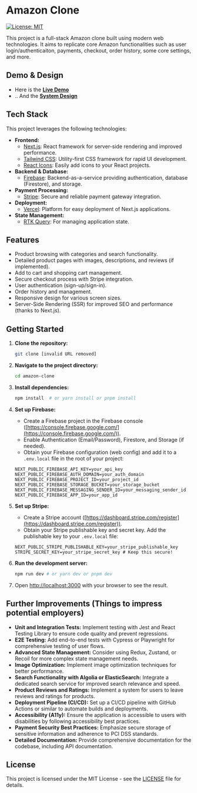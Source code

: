 # Amazon Clone

[![License: MIT](https://img.shields.io/badge/License-MIT-yellow.svg)](https://opensource.org/licenses/MIT)

This project is a full-stack Amazon clone built using modern web technologies. It aims to replicate core Amazon functionalities such as user login/authenticaiton, payments, checkout, order history, some core settings, and more. 

## Demo & Design

*   Here is the [**Live Demo**](https://amazon-clone-example.vercel.app)
*   .. And the [**System Design**](https://github.com/user-attachments/assets/55694ab4-1d8f-4674-b6a3-12901a25f222)

## Tech Stack

This project leverages the following technologies:

*   **Frontend:**
    *   [Next.js](https://nextjs.org/): React framework for server-side rendering and improved performance.
    *   [Tailwind CSS](https://tailwindcss.com/): Utility-first CSS framework for rapid UI development.
    *   [React Icons](https://react-icons.github.io/react-icons/): Easily add icons to your React projects.
*   **Backend & Database:**
    *   [Firebase](https://firebase.google.com/): Backend-as-a-service providing authentication, database (Firestore), and storage.
*   **Payment Processing:**
    *   [Stripe](https://stripe.com/): Secure and reliable payment gateway integration.
*   **Deployment:**
    *   [Vercel](https://vercel.com/): Platform for easy deployment of Next.js applications.
*   **State Management:**
    *   [RTK Query](https://redux-toolkit.js.org/rtk-query/overview/): For managing application state.

## Features

*   Product browsing with categories and search functionality.
*   Detailed product pages with images, descriptions, and reviews (if implemented).
*   Add to cart and shopping cart management.
*   Secure checkout process with Stripe integration.
*   User authentication (sign-up/sign-in).
*   Order history and management.
*   Responsive design for various screen sizes.
*   Server-Side Rendering (SSR) for improved SEO and performance (thanks to Next.js).

## Getting Started

1.  **Clone the repository:**

    ```bash
    git clone [invalid URL removed]
    ```

2.  **Navigate to the project directory:**

    ```bash
    cd amazon-clone
    ```

3.  **Install dependencies:**

    ```bash
    npm install  # or yarn install or pnpm install
    ```

4.  **Set up Firebase:**

    *   Create a Firebase project in the Firebase console ([https://console.firebase.google.com/](https://console.firebase.google.com/)).
    *   Enable Authentication (Email/Password), Firestore, and Storage (if needed).
    *   Obtain your Firebase configuration (web config) and add it to a `.env.local` file in the root of your project:

    ```
    NEXT_PUBLIC_FIREBASE_API_KEY=your_api_key
    NEXT_PUBLIC_FIREBASE_AUTH_DOMAIN=your_auth_domain
    NEXT_PUBLIC_FIREBASE_PROJECT_ID=your_project_id
    NEXT_PUBLIC_FIREBASE_STORAGE_BUCKET=your_storage_bucket
    NEXT_PUBLIC_FIREBASE_MESSAGING_SENDER_ID=your_messaging_sender_id
    NEXT_PUBLIC_FIREBASE_APP_ID=your_app_id
    ```

5.  **Set up Stripe:**

    *   Create a Stripe account ([https://dashboard.stripe.com/register](https://dashboard.stripe.com/register)).
    *   Obtain your Stripe publishable key and secret key. Add the publishable key to your `.env.local` file:

    ```
    NEXT_PUBLIC_STRIPE_PUBLISHABLE_KEY=your_stripe_publishable_key
    STRIPE_SECRET_KEY=your_stripe_secret_key # Keep this secure!
    ```

6.  **Run the development server:**

    ```bash
    npm run dev # or yarn dev or pnpm dev
    ```

7.  Open [http://localhost:3000](http://localhost:3000) with your browser to see the result.

## Further Improvements (Things to impress potential employers)

*   **Unit and Integration Tests:** Implement testing with Jest and React Testing Library to ensure code quality and prevent regressions.
*   **E2E Testing:** Add end-to-end tests with Cypress or Playwright for comprehensive testing of user flows.
*   **Advanced State Management:** Consider using Redux, Zustand, or Recoil for more complex state management needs.
*   **Image Optimization:** Implement image optimization techniques for better performance.
*   **Search Functionality with Algolia or ElasticSearch:** Integrate a dedicated search service for improved search relevance and speed.
*   **Product Reviews and Ratings:** Implement a system for users to leave reviews and ratings for products.
*   **Deployment Pipeline (CI/CD):** Set up a CI/CD pipeline with GitHub Actions or similar to automate builds and deployments.
*   **Accessibility (A11y):** Ensure the application is accessible to users with disabilities by following accessibility best practices.
*   **Payment Security Best Practices:** Emphasize secure storage of sensitive information and adherence to PCI DSS standards.
*   **Detailed Documentation:** Provide comprehensive documentation for the codebase, including API documentation.

## License

This project is licensed under the MIT License - see the [LICENSE](LICENSE) file for details.
